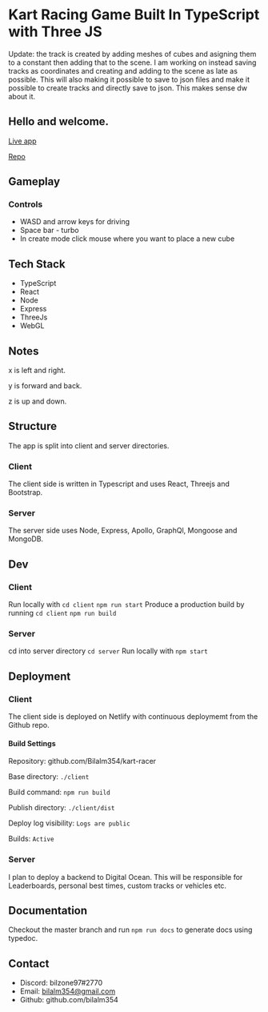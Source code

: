 # Kart Racing Game Built In TypeScript with Three JS

Update: the track is created by adding meshes of cubes and asigning them to a constant then adding that to the scene. I am working on instead saving tracks as coordinates and creating and adding to the scene as late as possible. This will also making it possible to save to json files and make it possible to create tracks and directly save to json. This makes sense dw about it. 

## Hello and welcome.

[Live app](https://kart-racer.netlify.com)

[Repo](https://github.com/Bilalm354/kart-racer)

## Gameplay 
### Controls 
- WASD and arrow keys for driving 
- Space bar - turbo
- In create mode click mouse where you want to place a new cube


## Tech Stack 
- TypeScript
- React 
- Node 
- Express 
- ThreeJs
- WebGL

## Notes

x is left and right.  

y is forward and back.  

z is up and down. 

## Structure 

The app is split into client and server directories. 

### Client

The client side is written in Typescript and uses React, Threejs and Bootstrap. 

### Server

The server side uses Node, Express, Apollo, GraphQl, Mongoose and MongoDB.

## Dev

### Client

Run locally with
 `cd client`
 `npm run start`
Produce a production build by running
 `cd client`
 `npm run build`

### Server

cd into server directory 
 `cd server`
Run locally with 
 `npm start`

## Deployment 

### Client

The client side is deployed on Netlify with continuous deploymemt from the Github repo. 

#### Build Settings

Repository: github.com/Bilalm354/kart-racer

Base directory: `./client`

Build command: `npm run build`

Publish directory: `./client/dist`

Deploy log visibility: `Logs are public`

Builds: `Active`

### Server

I plan to deploy a backend to Digital Ocean. This will be responsible for Leaderboards, personal best times, custom tracks or vehicles etc. 

## Documentation

Checkout the master branch and run `npm run docs` to generate docs using typedoc.

## Contact

*   Discord: bilzone97#2770
*   Email: bilalm354@gmail.com
*   Github: github.com/bilalm354
